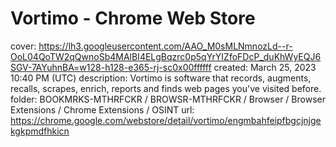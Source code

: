 # Vortimo - Chrome Web Store

cover: https://lh3.googleusercontent.com/AAO_M0sMLNmnozLd--r-OoL04QoTW2qQwnoSb4MAlBI4ELgBqzrc0p5qYrYIZfoFDcP_duKhWyEQJ6SGV-7AYuhnBA=w128-h128-e365-rj-sc0x00ffffff
created: March 25, 2023 10:40 PM (UTC)
description: Vortimo is software that records, augments, recalls, scrapes, enrich, reports and finds web pages you've visited before.
folder: BOOKMRKS-MTHRFCKR / BROWSR-MTHRFCKR / Browser / Browser Extensions / Chrome Extensions / OSINT
url: https://chrome.google.com/webstore/detail/vortimo/engmbahfeipfbgcjnjgekgkpmdfhkicn